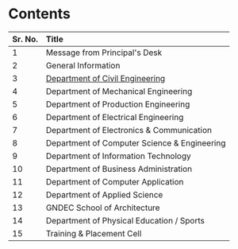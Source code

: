 
# Contents

| Sr. No. | Title                                        |
|:--------|:---------------------------------------------|
| 1       | Message from Principal's Desk                |
| 2       | General Information                          |
| 3       | [Department of Civil Engineering](CE/CE.md)  |
| 4       | Department of Mechanical Engineering         |
| 5       | Department of Production Engineering         |
| 6       | Department of Electrical Engineering         |
| 7       | Department of Electronics & Communication    |
| 8       | Department of Computer Science & Engineering |
| 9       | Department of Information Technology         |
| 10      | Department of Business Administration        |
| 11      | Department of Computer Application           |
| 12      | Department of Applied Science                |
| 13      | GNDEC School of Architecture                 |
| 14      | Department of Physical Education / Sports    |
| 15      | Training & Placement Cell                    |
